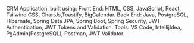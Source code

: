 CRM Application, built using:
Front End: HTML, CSS, JavaScript, React, Tailwind CSS, ChartJs,Toastify, BigCalendar.
Back End: Java, PostgreSQL, Hibernate, Spring Data JPA, Spring Boot, Spring Security, JWT Authentication, JWT Tokens and Validation.
Tools: VS Code, IntellijIdea, PgAdmin(PostgreSQL), Postman, JWT Validator.

